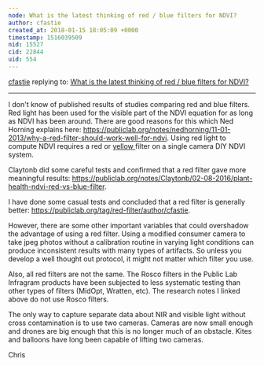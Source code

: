 ```yaml
---
node: What is the latest thinking of red / blue filters for NDVI?
author: cfastie
created_at: 2018-01-15 18:05:09 +0000
timestamp: 1516039509
nid: 15527
cid: 22844
uid: 554
---
```




[cfastie](../profile/cfastie) replying to: [What is the latest thinking of red / blue filters for NDVI?](../notes/stevesteve/01-15-2018/what-is-the-latest-thinking-of-red-green-filters-for-ndvi)

----
I don't know of published results of studies comparing red and blue filters. Red light has been used for the visible part of the NDVI equation for as long as NDVI has been around. There are good reasons for this which Ned Horning explains here: https://publiclab.org/notes/nedhorning/11-01-2013/why-a-red-filter-should-work-well-for-ndvi. Using red light to compute NDVI requires a red or [yellow ](https://publiclab.org/notes/cfastie/01-16-2015/orange-is-the-new-red)filter on a single camera DIY NDVI system.

Claytonb did some careful tests and confirmed that a red filter gave more meaningful results: https://publiclab.org/notes/Claytonb/02-08-2016/plant-health-ndvi-red-vs-blue-filter.

I have done some casual tests and concluded that a red filter is generally better: https://publiclab.org/tag/red-filter/author/cfastie.

However, there are some other important variables that could overshadow the advantage of using a red filter. Using a modified consumer camera to take jpeg photos without a calibration routine in varying light conditions can produce inconsistent results with many types of artifacts. So unless you develop a well thought out protocol, it might not matter which filter you use. 

Also, all red filters are not the same. The Rosco filters in the Public Lab Infragram products have been subjected to less systematic testing than other types of filters (MidOpt, Wratten, etc). The research notes I linked above do not use Rosco filters. 

The only way to capture separate data about NIR and visible light without cross contamination is to use two cameras. Cameras are now small enough and drones are big enough that this is no longer much of an obstacle. Kites and balloons have long been capable of lifting two cameras.

Chris
